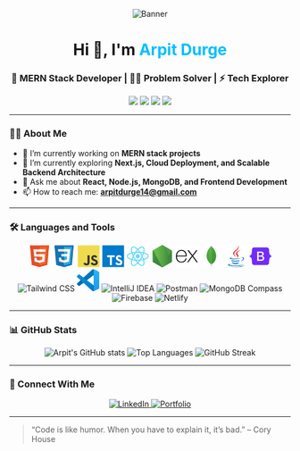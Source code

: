 <!-- Header GIF -->
<p align="center">
  <img src="https://www.audienceplanet.com/root/template/1//images/web-development.gif" alt="Banner" />
</p>

<h1 align="center">Hi 👋, I'm <span style="color:#00BFFF;">Arpit Durge</span></h1>
<h3 align="center">🚀 MERN Stack Developer | 👨‍💻 Problem Solver | ⚡ Tech Explorer</h3>

<p align="center">
  <a href="mailto:arpitdurge14@gmail.com"><img src="https://img.shields.io/badge/Email-D14836?style=for-the-badge&logo=gmail&logoColor=white" /></a>
  <a href="https://www.linkedin.com/in/arpit-durge" target="_blank"><img src="https://img.shields.io/badge/LinkedIn-0077B5?style=for-the-badge&logo=linkedin&logoColor=white" /></a>
  <a href="https://instagram.com/arrpit_03" target="_blank"><img src="https://img.shields.io/badge/Instagram-E4405F?style=for-the-badge&logo=instagram&logoColor=white" /></a>
  <a href="https://portfolio-arpit-durge-50e71.web.app" target="_blank"><img src="https://img.shields.io/badge/Portfolio-000000?style=for-the-badge&logo=vercel&logoColor=white" /></a>
</p>

---

### 🙋‍♂️ About Me

- 🔭 I’m currently working on **MERN stack projects**
- 🌱 I’m currently exploring **Next.js, Cloud Deployment, and Scalable Backend Architecture**
- 💬 Ask me about **React, Node.js, MongoDB, and Frontend Development**
- 📫 How to reach me: **arpitdurge14@gmail.com**

---

### 🛠️ Languages and Tools

<p align="center">
  <!-- Languages & Frameworks -->
  <img src="https://raw.githubusercontent.com/devicons/devicon/master/icons/html5/html5-original.svg" alt="HTML5" width="40" height="40"/>
  <img src="https://raw.githubusercontent.com/devicons/devicon/master/icons/css3/css3-original.svg" alt="CSS3" width="40" height="40"/>
  <img src="https://raw.githubusercontent.com/devicons/devicon/master/icons/javascript/javascript-original.svg" alt="JavaScript" width="40" height="40"/>
  <img src="https://raw.githubusercontent.com/devicons/devicon/master/icons/typescript/typescript-original.svg" alt="TypeScript" width="40" height="40"/>
  <img src="https://raw.githubusercontent.com/devicons/devicon/master/icons/react/react-original.svg" alt="React" width="40" height="40"/>
  <img src="https://raw.githubusercontent.com/devicons/devicon/master/icons/nodejs/nodejs-original.svg" alt="Node.js" width="40" height="40"/>
  <img src="https://raw.githubusercontent.com/devicons/devicon/master/icons/express/express-original.svg" alt="Express" width="40" height="40"/>
  <img src="https://raw.githubusercontent.com/devicons/devicon/master/icons/mongodb/mongodb-original.svg" alt="MongoDB" width="40" height="40"/>
  <img src="https://raw.githubusercontent.com/devicons/devicon/master/icons/java/java-original.svg" alt="Java" width="40" height="40"/>
  <img src="https://raw.githubusercontent.com/devicons/devicon/master/icons/bootstrap/bootstrap-plain.svg" alt="Bootstrap" width="40" height="40"/>
  <img src="https://www.vectorlogo.zone/logos/tailwindcss/tailwindcss-icon.svg" alt="Tailwind CSS" width="40" height="40"/>  
  <!-- Tools -->
  <img src="https://raw.githubusercontent.com/devicons/devicon/master/icons/vscode/vscode-original.svg" alt="VS Code" width="40" height="40"/>
  <img src="https://img.icons8.com/color/48/000000/intellij-idea.png" alt="IntelliJ IDEA" width="40" height="40"/>
  <img src="https://img.icons8.com/external-tal-revivo-shadow-tal-revivo/48/null/external-postman-is-the-only-complete-api-development-environment-logo-shadow-tal-revivo.png" alt="Postman" width="40" height="40"/>
  <img src="https://img.icons8.com/external-tal-revivo-shadow-tal-revivo/48/null/external-mongodb-a-cross-platform-document-oriented-database-program-logo-shadow-tal-revivo.png" alt="MongoDB Compass" width="40" height="40"/>
  <img src="https://www.vectorlogo.zone/logos/firebase/firebase-icon.svg" alt="Firebase" width="40" height="40"/>
  <img src="https://www.vectorlogo.zone/logos/netlify/netlify-icon.svg" alt="Netlify" width="40" height="40"/>
</p>

---

### 📊 GitHub Stats

<p align="center">
  <img width="350" src="https://github-readme-stats.vercel.app/api?username=arpitdurge37&show_icons=true&theme=tokyonight" alt="Arpit's GitHub stats" />
  <img width="270" src="https://github-readme-stats.vercel.app/api/top-langs/?username=arpitdurge37&layout=compact&theme=tokyonight" alt="Top Languages" />
  <img width="360" src="https://github-readme-streak-stats.herokuapp.com/?user=arpitdurge37&theme=tokyonight" alt="GitHub Streak" />
</p>


---

### 🔗 Connect With Me

<p align="center">
  <a href="https://www.linkedin.com/in/arpit-durge" target="_blank">
    <img src="https://img.shields.io/badge/LinkedIn-Connect-blue?style=for-the-badge&logo=linkedin" alt="LinkedIn"/>
  </a>
  <a href="https://portfolio-arpit-durge-50e71.web.app" target="_blank">
    <img src="https://img.shields.io/badge/Visit-Portfolio-black?style=for-the-badge&logo=vercel" alt="Portfolio"/>
  </a>
</p>

---

> “Code is like humor. When you have to explain it, it’s bad.” – Cory House
